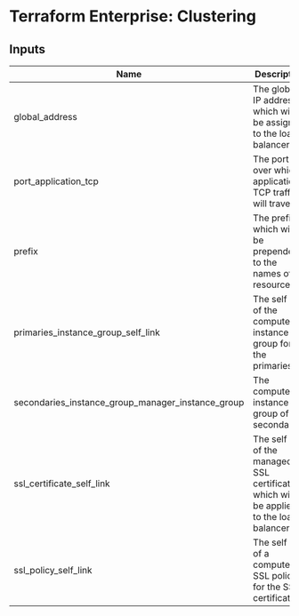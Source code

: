 # Terraform Enterprise: Clustering

## Inputs

| Name | Description | Type | Default | Required |
|------|-------------|------|---------|:-----:|
| global\_address | The global IP address which will be assigned to the load balancer. | `string` | n/a | yes |
| port\_application\_tcp | The port over which application TCP traffic will travel. | `string` | n/a | yes |
| prefix | The prefix which will be prepended to the names of resources. | `string` | n/a | yes |
| primaries\_instance\_group\_self\_link | The self link of the compute instance group for the primaries. | `string` | n/a | yes |
| secondaries\_instance\_group\_manager\_instance\_group | The compute instance group of the secondaries. | `string` | n/a | yes |
| ssl\_certificate\_self\_link | The self link of the managed SSL certificate which will be applied to the load balancer. | `string` | n/a | yes |
| ssl\_policy\_self\_link | The self link of a compute SSL policy for the SSL certificate. | `string` | n/a | yes |

